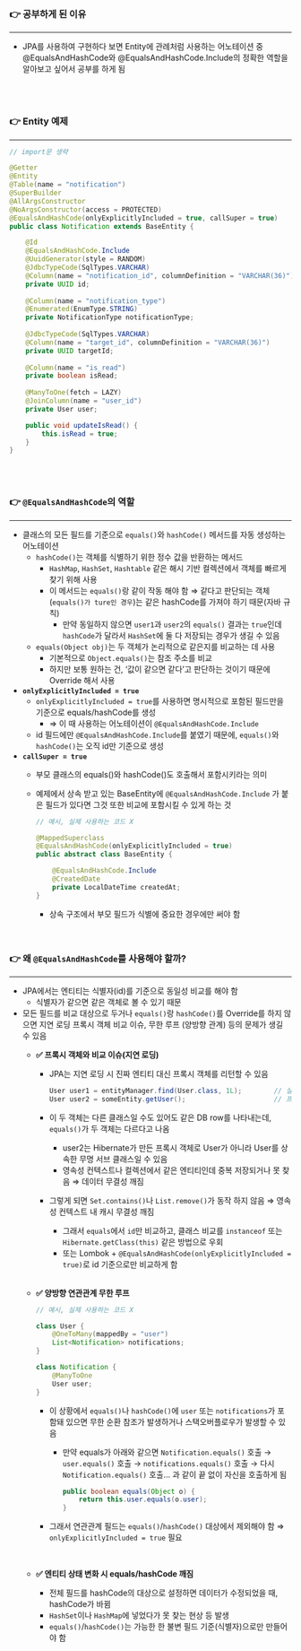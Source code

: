 ### 👉 공부하게 된 이유

---

- JPA를 사용하여 구현하다 보면 Entity에 관례처럼 사용하는 어노테이션 중 @EqualsAndHashCode와 @EqualsAndHashCode.Include의 정확한 역할을 알아보고 싶어서 공부를 하게 됨
<br>
<br>

### 👉 Entity 예제

---

```java
// import문 생략

@Getter
@Entity
@Table(name = "notification")
@SuperBuilder
@AllArgsConstructor
@NoArgsConstructor(access = PROTECTED)
@EqualsAndHashCode(onlyExplicitlyIncluded = true, callSuper = true)
public class Notification extends BaseEntity {

    @Id
    @EqualsAndHashCode.Include
    @UuidGenerator(style = RANDOM)
    @JdbcTypeCode(SqlTypes.VARCHAR)
    @Column(name = "notification_id", columnDefinition = "VARCHAR(36)")
    private UUID id;
    
    @Column(name = "notification_type")
    @Enumerated(EnumType.STRING)
    private NotificationType notificationType;
    
    @JdbcTypeCode(SqlTypes.VARCHAR)
    @Column(name = "target_id", columnDefinition = "VARCHAR(36)")
    private UUID targetId;
    
    @Column(name = "is_read")
    private boolean isRead;
    
    @ManyToOne(fetch = LAZY)
    @JoinColumn(name = "user_id")
    private User user;

    public void updateIsRead() {
        this.isRead = true;
    }
}
```
<br>
<br>

### 👉 `@EqualsAndHashCode`의 역할

---

- 클래스의 모든 필드를 기준으로 `equals()`와 `hashCode()` 메서드를 자동 생성하는 어노테이션
    - `hashCode()`는 객체를 식별하기 위한 정수 값을 반환하는 메서드
        - `HashMap`, `HashSet`, `Hashtable` 같은 해시 기반 컬렉션에서 객체를 빠르게 찾기 위해 사용
        - 이 메서드는 `equals()`랑 같이 작동 해야 함 ⇒ 같다고 판단되는 객체(`equals()가 ture인 경우`)는 같은 hashCode를 가져야 하기 때문(자바 규칙)
            - 만약 동일하지 않으면 `user1`과 `user2`의 `equals()` 결과는 `true`인데 `hashCode`가 달라서  `HashSet`에 둘 다 저장되는 경우가 생길 수 있음
    - `equals(Object obj)`는 두 객체가 논리적으로 같은지를 비교하는 데 사용
        - 기본적으로 `Object.equals()`는 참조 주소를 비교
        - 하지만 보통 원하는 건, ‘값이 같으면 같다’고 판단하는 것이기 때문에 Override 해서 사용
- **`onlyExplicitlyIncluded = true`**
    - `onlyExplicitlyIncluded = true`를 사용하면 명시적으로 포함된 필드만을 기준으로 equals/hashCode를 생성
        - ⇒ 이 때 사용하는 어노테이션이 `@EqualsAndHashCode.Include`
    - id 필드에만 `@EqualsAndHashCode.Include`를 붙였기 때문에, `equals()`와 `hashCode()`는 오직 id만 기준으로 생성
- **`callSuper = true`**
    - 부모 클래스의 equals()와 hashCode()도 호출해서 포함시키라는 의미
    - 예제에서 상속 받고 있는 BaseEntity에 `@EqualsAndHashCode.Include` 가 붙은 필드가 있다면 그것 또한 비교에 포함시킬 수 있게 하는 것
        
        ```java
        // 예시, 실제 사용하는 코드 X
        
        @MappedSuperclass
        @EqualsAndHashCode(onlyExplicitlyIncluded = true)
        public abstract class BaseEntity {
        
            @EqualsAndHashCode.Include
            @CreatedDate
            private LocalDateTime createdAt;
        }
        ```
        
        - 상속 구조에서 부모 필드가 식별에 중요한 경우에만 써야 함
        <br>
        <br>

### 👉 왜 `@EqualsAndHashCode`를 사용해야 할까?

---

- JPA에서는 엔티티는 식별자(id)를 기준으로 동일성 비교를 해야 함
    - 식별자가 같으면 같은 객체로 볼 수 있기 때문
- 모든 필드를 비교 대상으로 두거나 `equals()`랑 `hashCode()`를 Override를 하지 않으면 지연 로딩 프록시 객체 비교 이슈, 무한 루프 (양방향 관계) 등의 문제가 생길 수 있음
    <br>
    - **✅ 프록시 객체와 비교 이슈(지연 로딩)**
        - JPA는 지연 로딩 시 진짜 엔티티 대신 프록시 객체를 리턴할 수 있음
            
            ```java
            User user1 = entityManager.find(User.class, 1L);        // 실제 객체
            User user2 = someEntity.getUser();                      // 프록시 객체
            ```
            
        - 이 두 객체는 다른 클래스일 수도 있어도 같은 DB row를 나타내는데, `equals()`가 두 객체는 다르다고 나옴
            - user2는 Hibernate가 만든 프록시 객체로 User가 아니라 User를 상속한 무명 서브 클래스일 수 있음
            - 영속성 컨텍스트나 컬렉션에서 같은 엔티티인데 중복 저장되거나 못 찾음 ⇒ 데이터 무결성 깨짐
        - 그렇게 되면 `Set.contains()`나 `List.remove()`가 동작 하지 않음 ⇒ 영속성 컨텍스트 내 캐시 무결성 깨짐
            - 그래서 `equals`에서 `id`만 비교하고, 클래스 비교를 `instanceof` 또는 `Hibernate.getClass(this)` 같은 방법으로 우회
            - 또는 Lombok + `@EqualsAndHashCode(onlyExplicitlyIncluded = true)`로 id 기준으로만 비교하게 함
            <br>
    - **✅ 양방향 연관관계 무한 루프**
        
        ```java
        // 예시, 실제 사용하는 코드 X
        
        class User {
            @OneToMany(mappedBy = "user")
            List<Notification> notifications;
        }
        
        class Notification {
            @ManyToOne
            User user;
        }
        ```
        
        - 이 상황에서 `equals()`나 `hashCode()`에 `user` 또는 `notifications`가 포함돼 있으면 무한 순환 참조가 발생하거나 스택오버플로우가 발생할 수 있음
            - 만약 equals가 아래와 같으면 `Notification.equals()` 호출 → `user.equals()` 호출 → `notifications.equals()` 호출 → 다시 `Notification.equals()` 호출… 과 같이 끝 없이 자신을 호출하게 됨
                
                ```java
                public boolean equals(Object o) {
                    return this.user.equals(o.user);
                }
                ```
                
        - 그래서 연관관계 필드는 `equals()`/`hashCode()` 대상에서 제외해야 함 ⇒ `onlyExplicitlyIncluded = true` 필요
        <br>
    - **✅ 엔티티 상태 변화 시 equals/hashCode 깨짐**
        - 전체 필드를 hashCode의 대상으로 설정하면 데이터가 수정되었을 때, hashCode가 바뀜
        - `HashSet`이나 `HashMap`에 넣었다가 못 찾는 현상 등 발생
        - `equals()`/`hashCode()`는 가능한 한 불변 필드 기준(식별자)으로만 만들어야 함
